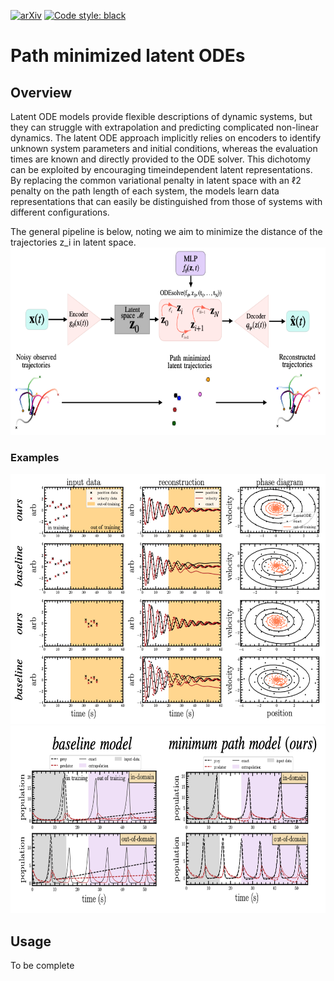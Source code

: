 [![arXiv](https://img.shields.io/badge/arXiv-2401.07313-<COLOR>.svg)](https://arxiv.org/abs/2410.08923)
[![Code style: black](https://img.shields.io/badge/code%20style-black-000000.svg)](https://github.com/psf/black)
# Path minimized latent ODEs 

## Overview
Latent ODE models provide flexible descriptions of dynamic systems, but
they can struggle with extrapolation and predicting complicated non-linear dynamics.
The latent ODE approach implicitly relies on encoders to identify unknown system
parameters and initial conditions, whereas the evaluation times are known and directly
provided to the ODE solver. This dichotomy can be exploited by encouraging timeindependent latent representations. By replacing the common variational penalty in latent space with an ℓ2 penalty on the path length of each system, the models
learn data representations that can easily be distinguished from those of systems with different configurations.

The general pipeline is below, noting we aim to minimize the distance of the trajectories z_i in latent space.
<img src="/images/pipeline.png" height="300">

### Examples
<img src="/images/harmonic.png" height="400">


<img src="/images/lotka-volterra.png" height="300">

## Usage 
To be complete
